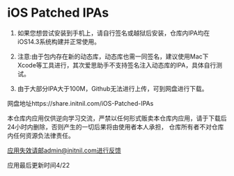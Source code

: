 # iOS Patched IPAs

1. 如果您想尝试安装到手机上，请自行签名或越狱后安装，仓库内IPA均在iOS14.3系统构建并正常使用。

2. 注意:由于包内存在新的动态库，动态库也需一同签名，建议使用Mac下Xcode等工具进行，其次爱思助手不支持签名注入动态库的IPA，具体自行测试。

3. 由于大部分IPA大于100M，Github无法进行上传，可到网盘进行下载。

网盘地址https://share.initnil.com/iOS-Patched-IPAs

本仓库内应用仅供逆向学习交流，严禁以任何形式贩卖本仓库内应用，请于下载后24小时内删除，否则产生的一切后果将由使用者本人承担， 仓库所有者不对仓库内任何资源负法律责任。

应用失效请邮admin@initnil.com进行反馈

应用最后更新时间4/22
